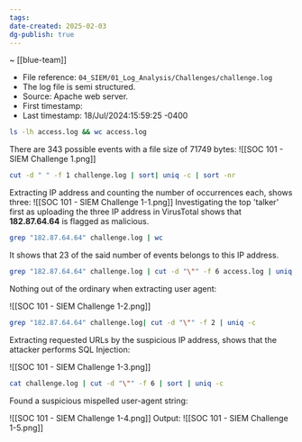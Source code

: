 ```yaml
---
tags: 
date-created: 2025-02-03
dg-publish: true
---
```

~ [[blue-team]]

- File reference: `04_SIEM/01_Log_Analysis/Challenges/challenge.log`
- The log file is semi structured.
- Source: Apache web server.
- First timestamp:
- Last timestamp: 18/Jul/2024:15:59:25 -0400


```bash
ls -lh access.log && wc access.log
```

There are 343 possible events with a file size of 71749 bytes:
![[SOC 101 - SIEM Challenge 1.png]]

```bash
cut -d " " -f 1 challenge.log | sort| uniq -c | sort -nr
```

Extracting IP address and counting the number of occurrences each, shows three:
![[SOC 101 - SIEM Challenge 1-1.png]]
Investigating the top 'talker' first as uploading the three IP address in VirusTotal shows that **182.87.64.64** is flagged as malicious.

```bash
grep "182.87.64.64" challenge.log | wc
```

It shows that 23 of the said number of events belongs to this IP address.

```bash
grep "182.87.64.64" challenge.log | cut -d "\"" -f 6 access.log | uniq -c
```

Nothing out of the ordinary when extracting user agent:

![[SOC 101 - SIEM Challenge 1-2.png]]
```bash
grep "182.87.64.64" challenge.log| cut -d "\"" -f 2 | uniq -c
```

Extracting requested URLs by the suspicious IP address, shows that the attacker performs SQL Injection:

![[SOC 101 - SIEM Challenge 1-3.png]]
```bash
cat challenge.log | cut -d "\"" -f 6 | sort | uniq -c
```

Found a suspicious mispelled user-agent string:

![[SOC 101 - SIEM Challenge 1-4.png]]
Output:
![[SOC 101 - SIEM Challenge 1-5.png]]